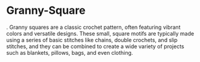 # Granny-Square
. Granny squares are a classic crochet pattern, often featuring vibrant colors and versatile designs. These small, square motifs are typically made using a series of basic stitches like chains, double crochets, and slip stitches, and they can be combined to create a wide variety of projects such as blankets, pillows, bags, and even clothing.
